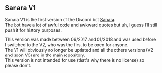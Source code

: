 ## Sanara V1
Sanara V1 is the first version of the Discord bot [Sanara](https://github.com/Xwilarg/Sanara).<br/>
The bot have a lot of awful code and awkward quotes but uh, I guess I'll still push it for history purposes.

This version was made between 06/2017 and 01/2018 and was used before I switched to the V2, who was the first to be open for anyone.<br/>
The V1 will obviously no longer be updated and all the others versions (V2 and soon V3) are in the main repository.<br/>
This version is not intended for use (that's why there is no license) so please don't.